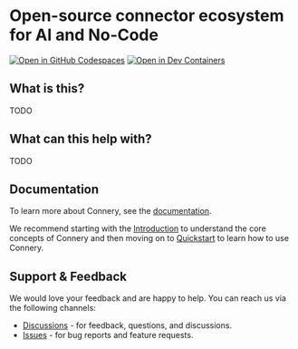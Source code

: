 # Open-source connector ecosystem for AI and No-Code

[![Open in GitHub Codespaces](https://img.shields.io/badge/Open%20in%20GitHub%20Codespaces-black?logo=github)](https://github.com/codespaces/new/connery-io/connery?quickstart=1)
[![Open in Dev Containers](https://img.shields.io/badge/Open%20in%20Dev%20Container-blue?logo=visualstudiocode)](https://vscode.dev/redirect?url=vscode://ms-vscode-remote.remote-containers/cloneInVolume?url=https://github.com/connery-io/connery)

## What is this?

TODO

## What can this help with?

TODO

## Documentation

To learn more about Connery, see the [documentation](https://docs.connery.io).

We recommend starting with the [Introduction](https://docs.connery.io/docs/introduction) to understand the core concepts of Connery and then moving on to [Quickstart](https://docs.connery.io/quick-start) to learn how to use Connery.

## Support & Feedback

We would love your feedback and are happy to help. You can reach us via the following channels:

- [Discussions](https://github.com/connery-io/connery/discussions) - for feedback, questions, and discussions.
- [Issues](https://github.com/connery-io/connery/issues) - for bug reports and feature requests.
